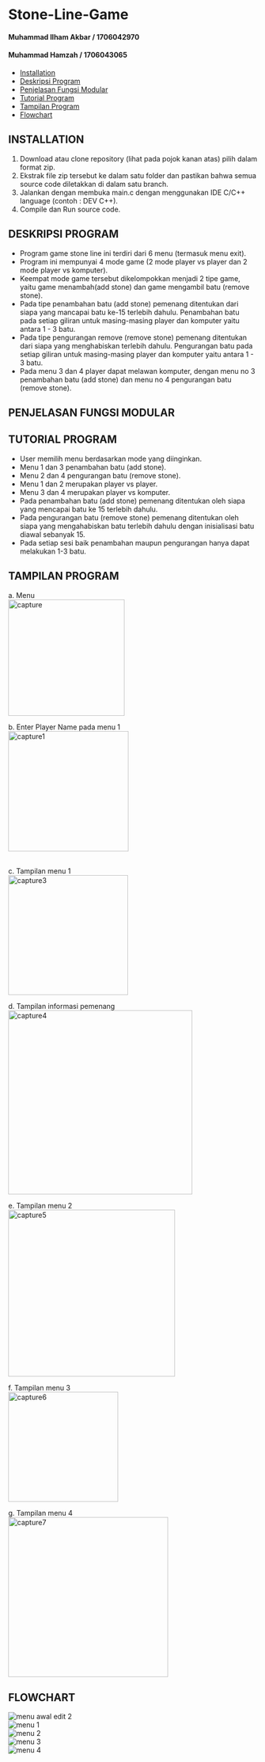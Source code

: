 # Stone-Line-Game
#### Muhammad Ilham Akbar / 1706042970
#### Muhammad Hamzah / 1706043065

* [Installation](#Installation)
* [Deskripsi Program](#Deskripsi-Program)
* [Penjelasan Fungsi Modular](#Penjelasan-Fungsi-Modular)
* [Tutorial Program](#Tutorial-Program)
* [Tampilan Program](#Tampilan-Program)
* [Flowchart](#Flowchart)

## INSTALLATION
1) Download atau clone repository (lihat pada pojok kanan atas) pilih dalam format zip.
2) Ekstrak file zip tersebut ke dalam satu folder dan pastikan bahwa semua source code diletakkan di dalam satu branch.
3) Jalankan dengan membuka main.c dengan menggunakan IDE C/C++ language (contoh : DEV C++).
4) Compile dan Run source code.


## DESKRIPSI PROGRAM

* Program game stone line ini terdiri dari 6 menu (termasuk menu exit).
* Program ini mempunyai 4 mode game (2 mode player vs player dan 2 mode player vs komputer).
* Keempat mode game tersebut dikelompokkan menjadi 2 tipe game, yaitu game menambah(add stone) dan game mengambil batu (remove stone).
* Pada tipe penambahan batu (add stone) pemenang ditentukan dari siapa yang mancapai batu ke-15 terlebih dahulu. Penambahan batu pada setiap giliran untuk masing-masing player dan komputer yaitu antara 1 - 3 batu.
* Pada tipe pengurangan remove (remove stone) pemenang ditentukan dari siapa yang menghabiskan terlebih dahulu. Pengurangan batu pada setiap giliran untuk masing-masing player dan komputer yaitu antara 1 - 3 batu. 
* Pada menu 3 dan 4 player dapat melawan komputer, dengan menu no 3 penambahan batu (add stone) dan menu no 4 pengurangan batu (remove stone).

## PENJELASAN FUNGSI MODULAR
<p align="center"> 
  
  
## TUTORIAL PROGRAM
* User memilih menu berdasarkan mode yang diinginkan.
* Menu 1 dan 3 penambahan batu (add stone).
* Menu 2 dan 4 pengurangan batu (remove stone).
* Menu 1 dan 2 merupakan player vs player.
* Menu 3 dan 4 merupakan player vs komputer.
* Pada penambahan batu (add stone) pemenang ditentukan oleh siapa yang mencapai batu ke 15 terlebih dahulu.
* Pada pengurangan batu (remove stone) pemenang ditentukan oleh siapa yang mengahabiskan batu terlebih dahulu dengan inisialisasi batu diawal sebanyak 15.
* Pada setiap sesi baik penambahan maupun pengurangan hanya dapat melakukan 1-3 batu.

## TAMPILAN PROGRAM
a. Menu
<br>
<img width="235" alt="capture" src="https://user-images.githubusercontent.com/39519269/50401695-2c9cc700-07c3-11e9-9b1e-7bf300d79ae3.PNG">

b. Enter Player Name pada menu 1
<br>
<img width="243" alt="capture1" src="https://user-images.githubusercontent.com/39519269/50401932-f6f8dd80-07c4-11e9-95ec-d6e752cccc8e.PNG">

<br>
c. Tampilan menu 1
<br>
<img width="242" alt="capture3" src="https://user-images.githubusercontent.com/39519269/50401934-fa8c6480-07c4-11e9-9e2e-409d861ad977.PNG">

d. Tampilan informasi pemenang
<br>
<img width="372" alt="capture4" src="https://user-images.githubusercontent.com/39519269/50401939-fe1feb80-07c4-11e9-8c13-b628c67b5a0c.PNG">

e. Tampilan menu 2
<br>
<img width="337" alt="capture5" src="https://user-images.githubusercontent.com/39519269/50401944-01b37280-07c5-11e9-9af0-b362d6ec590e.PNG">

f. Tampilan menu 3
<br>
<img width="222" alt="capture6" src="https://user-images.githubusercontent.com/39519269/50401948-0710bd00-07c5-11e9-970b-ef6d13f50685.PNG">

g. Tampilan menu 4
<br>
<img width="323" alt="capture7" src="https://user-images.githubusercontent.com/39519269/50401951-0aa44400-07c5-11e9-97bf-1db0fcf6596f.PNG">

## FLOWCHART 

![menu awal edit 2](https://user-images.githubusercontent.com/39519269/50494484-22462b80-0a56-11e9-9bd9-86cef32eea73.png)
<br>
![menu 1](https://user-images.githubusercontent.com/39519269/50494215-7bad5b00-0a54-11e9-92b6-25025a64581a.png)
<br>
![menu 2](https://user-images.githubusercontent.com/39519269/50494218-7e0fb500-0a54-11e9-9716-f662e0959509.png)
<br>
![menu 3](https://user-images.githubusercontent.com/39519269/50494220-80720f00-0a54-11e9-82bf-27c9d46959b4.png)
<br>
![menu 4](https://user-images.githubusercontent.com/39519269/50494221-82d46900-0a54-11e9-9b36-6e639b2f418a.png)


